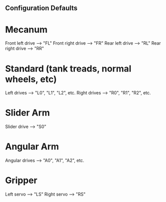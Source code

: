 ## Configuration Defaults

# Mecanum
Front left drive --> "FL"
Front right drive --> "FR"
Rear left drive --> "RL"
Rear right drive --> "RR"

# Standard (tank treads, normal wheels, etc)
Left drives -->  "L0", "L1", "L2", etc.
Right drives --> "R0", "R1", "R2", etc.

# Slider Arm
Slider drive --> "S0"

# Angular Arm
Angular drives --> "A0", "A1", "A2", etc.

# Gripper
Left servo --> "LS"
Right servo --> "RS"
